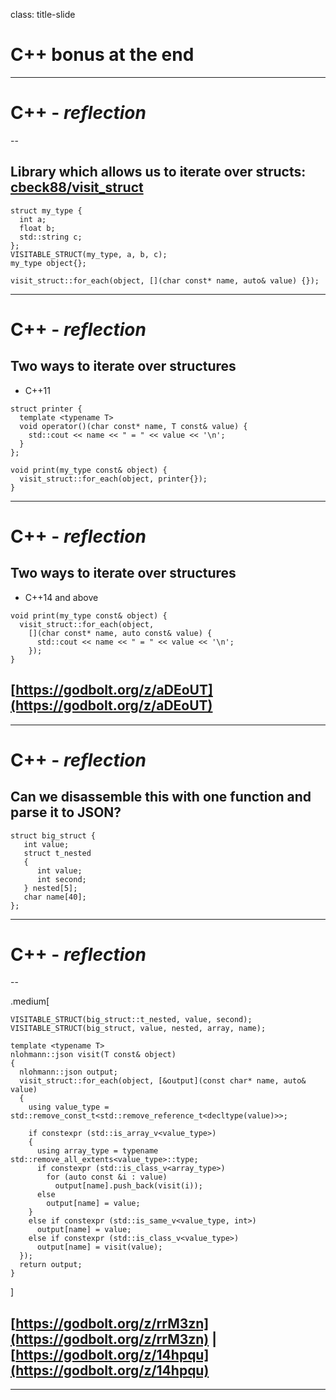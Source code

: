 class: title-slide

# C++ bonus at the end

---

# C++ - _reflection_

--

## Library which allows us to iterate over structs: [cbeck88/visit_struct](https://github.com/cbeck88/visit_struct)

```
struct my_type {
  int a;
  float b;
  std::string c;
};
VISITABLE_STRUCT(my_type, a, b, c);
my_type object{};

visit_struct::for_each(object, [](char const* name, auto& value) {});
```

---

# C++ - _reflection_

## Two ways to iterate over structures

- C++11

```
struct printer {
  template <typename T>
  void operator()(char const* name, T const& value) {
    std::cout << name << " = " << value << '\n';
  }
};

void print(my_type const& object) {
  visit_struct::for_each(object, printer{});
}
```

---

# C++ - _reflection_

## Two ways to iterate over structures

- C++14 and above

```
void print(my_type const& object) {
  visit_struct::for_each(object,
    [](char const* name, auto const& value) {
      std::cout << name << " = " << value << '\n';
    });
}
```

## [https://godbolt.org/z/aDEoUT](https://godbolt.org/z/aDEoUT)

---

# C++ - _reflection_

## Can we disassemble this with one function and parse it to JSON?

```
struct big_struct {
   int value;
   struct t_nested
   {
      int value;
      int second;
   } nested[5];
   char name[40];
};
```

---

# C++ - _reflection_

--

.medium[
```
VISITABLE_STRUCT(big_struct::t_nested, value, second);
VISITABLE_STRUCT(big_struct, value, nested, array, name);

template <typename T>
nlohmann::json visit(T const& object)
{
  nlohmann::json output;
  visit_struct::for_each(object, [&output](const char* name, auto& value)
  {
    using value_type = std::remove_const_t<std::remove_reference_t<decltype(value)>>;

    if constexpr (std::is_array_v<value_type>)
    {
      using array_type = typename std::remove_all_extents<value_type>::type;
      if constexpr (std::is_class_v<array_type>)
        for (auto const &i : value)
          output[name].push_back(visit(i));
      else
        output[name] = value;
    }
    else if constexpr (std::is_same_v<value_type, int>)
      output[name] = value;
    else if constexpr (std::is_class_v<value_type>)
      output[name] = visit(value);
  });
  return output;
}
```
]

## [https://godbolt.org/z/rrM3zn](https://godbolt.org/z/rrM3zn) | [https://godbolt.org/z/14hpqu](https://godbolt.org/z/14hpqu)

---

